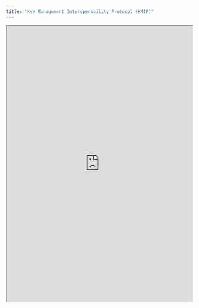 ```yaml
---
title: "Key Management Interoperability Protocol (KMIP)"
---
```



<iframe height="750" width="100%" src="https://ewelton.github.io/ktest/wiki.html#Key%20Management%20Interoperability%20Protocol%20(KMIP)"></iframe>
